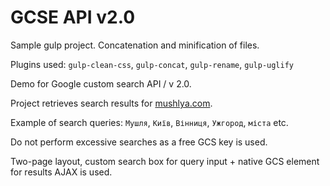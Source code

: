 # GCSE API v2.0

Sample gulp project.
Concatenation and minification of files.

Plugins used:
`gulp-clean-css`, `gulp-concat`, `gulp-rename`, `gulp-uglify`

Demo for Google custom search API / v 2.0.

Project retrieves search results for [mushlya.com](https://mushlya.com).

Example of search queries: `Мушля`, `Київ`, `Вінниця`, `Ужгород`, `міста` etc.

Do not perform excessive searches as a free GCS key is used.

Two-page layout, custom search box for query input + native GCS element for results
AJAX is used.
